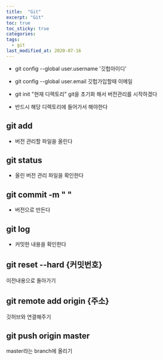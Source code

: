 ```yaml
---
title:  "Git"
excerpt: "Git"
toc: true
toc_sticky: true
categories:
tags:
  - git
last_modified_at: 2020-07-16
---
```


* git config --global user.username '깃헙아이디'
* git config --global user.email 깃헙가입할때 이메일

* git init
"현재 디렉토리" git을 초기화 해서 버전관리를 시작하겠다 

* 반드시 해당 디렉토리에 들어가서 해야한다

## git add 
* 버전 관리할 파일을 올린다
## git status
* 올린 버전 관리 파일을 확인한다
## git commit -m " "
* 버전으로 만든다
## git log
* 커밋한 내용을 확인한다

## git reset --hard {커밋번호}
이전내용으로 돌아가기

## git remote add origin {주소}
깃허브와 연결해주기

## git push origin master 
master라는 branch에 올리기

